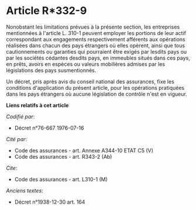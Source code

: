 # Article R*332-9

Nonobstant les limitations prévues à la présente section, les entreprises mentionnées à l'article L. 310-1 peuvent employer
les portions de leur actif correspondant aux engagements respectivement afférents aux opérations réalisées dans chacun des
pays étrangers où elles opèrent, ainsi que tous cautionnements ou garanties qui pourraient être exigés par lesdits pays ou
par les sociétés cédantes desdits pays, en immeubles situés dans ces pays, en prêts, avoirs en espèces ou valeurs mobilières
admises par les législations des pays susmentionnés.

Un décret, pris après avis du conseil national des assurances, fixe les conditions d'application du présent article, pour les
opérations pratiquées dans les pays étrangers où aucune législation de contrôle n'est en vigueur.

**Liens relatifs à cet article**

_Codifié par_:

  - Décret n°76-667 1976-07-16

_Cité par_:

  - Code des assurances - art. Annexe A344-10 ETAT C5 (V)
  - Code des assurances - art. R343-2 (Ab)

_Cite_:

  - Code des assurances - art. L310-1 (M)

_Anciens textes_:

  - Décret n°1938-12-30 art. 164
